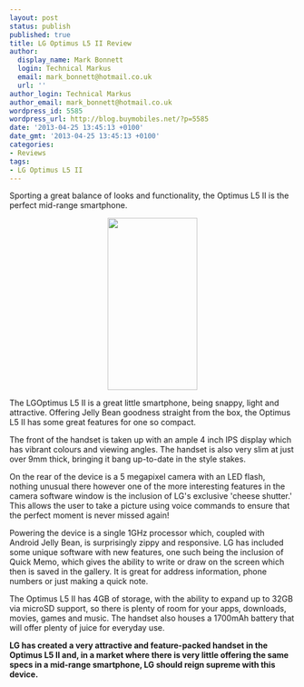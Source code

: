 ```yaml
---
layout: post
status: publish
published: true
title: LG Optimus L5 II Review
author:
  display_name: Mark Bonnett
  login: Technical Markus
  email: mark_bonnett@hotmail.co.uk
  url: ''
author_login: Technical Markus
author_email: mark_bonnett@hotmail.co.uk
wordpress_id: 5585
wordpress_url: http://blog.buymobiles.net/?p=5585
date: '2013-04-25 13:45:13 +0100'
date_gmt: '2013-04-25 13:45:13 +0100'
categories:
- Reviews
tags:
- LG Optimus L5 II
---
```

<p><span class="postStandFirst">Sporting a great balance of looks and functionality, the Optimus L5 II is the perfect mid-range smartphone.</span></p>
<p style="text-align: center;"><img class="aligncenter" style="line-height: 1.5em;" alt="" src="https://www.buymobilephones.net/prodimg/lg_optimus_l5ii.jpg" width="158" height="303" /></p>
<p>The&nbsp;LGOptimus L5 II&nbsp;is a great little smartphone, being snappy, light and attractive. Offering Jelly Bean goodness straight from the box, the Optimus L5 II has some great features for one so compact.</p>
<p>The front of the handset is taken up with an ample 4 inch IPS display which has vibrant colours and viewing angles. The handset is also very slim at just over 9mm thick, bringing it bang up-to-date in the style stakes.</p>
<p>On the rear of the device is a 5 megapixel camera with an LED flash, nothing unusual there however one of the more interesting features in the camera software window is the inclusion of LG's exclusive 'cheese shutter.' This allows the user to take a picture using voice commands to ensure that the perfect moment is never missed again!</p>
<p>Powering the device is a single 1GHz processor which, coupled with Android Jelly Bean, is surprisingly zippy and responsive. LG has included some unique software with new features, one such being the inclusion of Quick Memo, which gives the ability to write or draw on the screen which then is saved in the gallery. It is great for address information, phone numbers or just making a quick note.</p>
<p>The Optimus L5 II has 4GB of storage, with the ability to expand up to 32GB via microSD support, so there is plenty of room for your apps, downloads, movies, games and music. The handset also houses a 1700mAh battery that will offer plenty of juice for everyday use.</p>
<p><strong>LG has created a very attractive and feature-packed handset in the Optimus L5 II and, in a market where there is very little offering the same specs in a mid-range smartphone, LG should reign supreme with this device.</strong></p>
